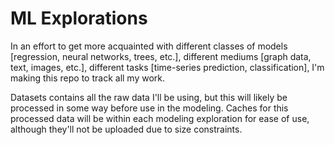 # ML Explorations #
In an effort to get more acquainted with different classes of models [regression, 
neural networks, trees, etc.], different mediums [graph data, text, images, etc.], 
different tasks [time-series prediction, classification], I'm making this repo to 
track all my work.

Datasets contains all the raw data I'll be using, but this will likely be 
processed in some way before use in the modeling. Caches for this processed data 
will be within each modeling exploration for ease of use, although they'll not be 
uploaded due to size constraints.

